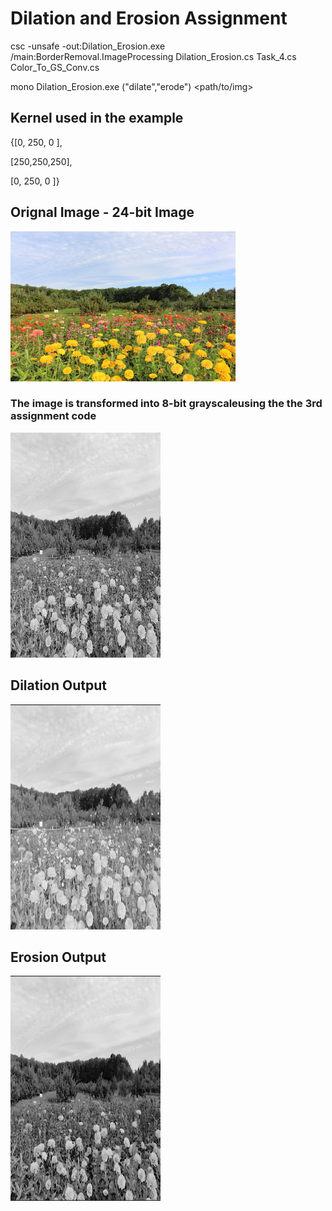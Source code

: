 # Dilation and Erosion Assignment

csc -unsafe -out:Dilation_Erosion.exe /main:BorderRemoval.ImageProcessing Dilation_Erosion.cs Task_4.cs Color_To_GS_Conv.cs

mono Dilation_Erosion.exe <method> ("dilate","erode") <path/to/img>

## Kernel used in the example

{[0,  250, 0 ],

 [250,250,250],
 
 [0,  250, 0 ]}

## Orignal Image - 24-bit Image 

<img src="https://github.com/Rashid12Kandah/Training_Assignment_7/blob/main/Dame1.jpg" alt="24-bit coloured Image of flower orchard" width="360" height="240">

### The image is transformed into 8-bit grayscaleusing the the 3rd assignment code

<img src="https://github.com/Rashid12Kandah/Training_Assignment_7/blob/main/Dame1.jpeg" alt="8-bit grayscale image of flower orchard" width="240" height="360">

## Dilation Output

<img src="https://github.com/Rashid12Kandah/Training_Assignment_7/blob/main/dilate.png" alt="8-bit grayscale dilated image of flower orchard" width="240" height="360">

## Erosion Output

<img src="https://github.com/Rashid12Kandah/Training_Assignment_7/blob/main/erode.png" alt="8-bit grayscale eroded image of flower orchard" width="240" height="360">
